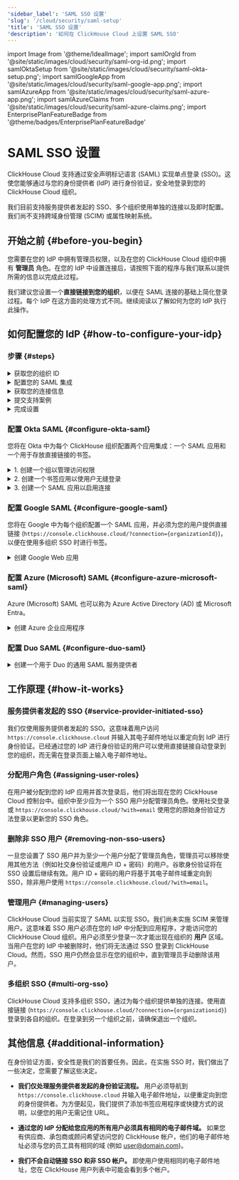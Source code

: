 ```yaml
---
'sidebar_label': 'SAML SSO 设置'
'slug': '/cloud/security/saml-setup'
'title': 'SAML SSO 设置'
'description': '如何在 ClickHouse Cloud 上设置 SAML SSO'
---
```


import Image from '@theme/IdealImage';
import samlOrgId from '@site/static/images/cloud/security/saml-org-id.png';
import samlOktaSetup from '@site/static/images/cloud/security/saml-okta-setup.png';
import samlGoogleApp from '@site/static/images/cloud/security/saml-google-app.png';
import samlAzureApp from '@site/static/images/cloud/security/saml-azure-app.png';
import samlAzureClaims from '@site/static/images/cloud/security/saml-azure-claims.png';
import EnterprisePlanFeatureBadge from '@theme/badges/EnterprisePlanFeatureBadge'

# SAML SSO 设置

<EnterprisePlanFeatureBadge feature="SAML SSO"/>

ClickHouse Cloud 支持通过安全声明标记语言 (SAML) 实现单点登录 (SSO)。这使您能够通过与您的身份提供者 (IdP) 进行身份验证，安全地登录到您的 ClickHouse Cloud 组织。

我们目前支持服务提供者发起的 SSO、多个组织使用单独的连接以及即时配置。我们尚不支持跨域身份管理 (SCIM) 或属性映射系统。

## 开始之前 {#before-you-begin}

您需要在您的 IdP 中拥有管理员权限，以及在您的 ClickHouse Cloud 组织中拥有 **管理员** 角色。在您的 IdP 中设置连接后，请按照下面的程序与我们联系以提供所需的信息以完成此过程。

我们建议您设置一个**直接链接到您的组织**，以便在 SAML 连接的基础上简化登录过程。每个 IdP 在这方面的处理方式不同。继续阅读以了解如何为您的 IdP 执行此操作。

## 如何配置您的 IdP {#how-to-configure-your-idp}

### 步骤 {#steps}

<details>
   <summary> 获取您的组织 ID  </summary>
   
   所有设置都需要您的组织 ID。要获取您的组织 ID：
   
   1. 登录到您的 [ClickHouse Cloud](https://console.clickhouse.cloud) 组织。
   
      <Image img={samlOrgId} size="md" alt="Organization ID" />
      
   3. 在左下角，点击您在 **组织** 下的组织名称。
   
   4. 在弹出菜单中，选择 **组织详情**。
   
   5. 记下您的 **组织 ID**，以供后续使用。
      
</details>

<details> 
   <summary> 配置您的 SAML 集成  </summary>
   
   ClickHouse 使用服务提供者发起的 SAML 连接。这意味着您可以通过 https://console.clickhouse.cloud 或者通过直接链接登录。我们目前不支持身份提供者发起的连接。基本的 SAML 配置包括以下内容：

   - SSO URL 或 ACS URL:  `https://auth.clickhouse.cloud/login/callback?connection={organizationid}` 

   - 受众 URI 或实体 ID: `urn:auth0:ch-production:{organizationid}` 

   - 应用程序用户名: `email`

   - 属性映射: `email = user.email`

   - 访问您组织的直接链接: `https://console.clickhouse.cloud/?connection={organizationid}` 


   有关具体配置步骤，请参阅您特定的身份提供者。
   
</details>

<details>
   <summary> 获取您的连接信息  </summary>

   获取您的身份提供者 SSO URL 和 x.509 证书。请参阅您特定的身份提供者以获取有关如何检索此信息的说明。

</details>


<details>
   <summary> 提交支持案例 </summary>
   
   1. 返回 ClickHouse Cloud 控制台。
      
   2. 在左侧选择 **帮助**，然后选择支持子菜单。
   
   3. 点击 **新案例**。
   
   4. 输入主题 "SAML SSO 设置"。
   
   5. 在描述中，粘贴从上面的说明收集的任何链接，并将证书附加到工单中。
   
   6. 请同时告知我们此连接应允许哪些域（例如 domain.com, domain.ai 等）。
   
   7. 创建一个新案例。
   
   8. 我们将在 ClickHouse Cloud 中完成设置并通知您测试准备就绪。

</details>

<details>
   <summary> 完成设置  </summary>

   1. 在您的身份提供者中分配用户访问权限。 

   2. 通过 https://console.clickhouse.cloud 或您在上面的“配置您的 SAML 集成”中配置的直接链接登录 ClickHouse。用户最初被分配 **成员** 角色，可以登录到组织并更新个人设置。

   3. 从 ClickHouse 组织注销。 

   4. 使用您的原始身份验证方法登录以向您的新 SSO 帐户分配管理员角色。
   - 对于电子邮件 + 密码帐户，请使用 `https://console.clickhouse.cloud/?with=email`。
   - 对于社交登录，请点击相应的按钮 (**继续使用 Google** 或 **继续使用 Microsoft**)

   5. 使用您的原始身份验证方法注销，然后通过 https://console.clickhouse.cloud 或您在上面的“配置您的 SAML 集成”中配置的直接链接重新登录。

   6. 删除任何非 SAML 用户，以强制对组织实施 SAML。往后用户通过您的身份提供者进行分配。
   
</details>

### 配置 Okta SAML {#configure-okta-saml}

您将在 Okta 中为每个 ClickHouse 组织配置两个应用集成：一个 SAML 应用和一个用于存放直接链接的书签。

<details>
   <summary> 1. 创建一个组以管理访问权限 </summary>
   
   1. 以 **管理员** 身份登录到您的 Okta 实例。

   2. 在左侧选择 **组**。

   3. 点击 **添加组**。

   4. 输入组的名称和描述。该组将用于在 SAML 应用和其相关书签应用之间保持用户一致。

   5. 点击 **保存**。

   6. 点击您创建的组的名称。

   7. 点击 **分配人员** 以分配您希望访问此 ClickHouse 组织的用户。

</details>

<details>
   <summary> 2. 创建一个书签应用以使用户无缝登录 </summary>
   
   1. 在左侧选择 **应用程序**，然后选择 **应用程序** 子标题。
   
   2. 点击 **浏览应用目录**。
   
   3. 搜索并选择 **书签应用**。
   
   4. 点击 **添加集成**。
   
   5. 选择应用的标签。
   
   6. 输入 URL 为 `https://console.clickhouse.cloud/?connection={organizationid}`
   
   7. 转到 **分配** 标签，并添加您在上面创建的组。
   
</details>

<details>
   <summary> 3. 创建一个 SAML 应用以启用连接 </summary>
   
   1. 在左侧选择 **应用程序**，然后选择 **应用程序** 子标题。
   
   2. 点击 **创建应用集成**。
   
   3. 选择 SAML 2.0 并点击 下一步。
   
   4. 输入应用的名称，并勾选 **不向用户显示应用图标** 旁的框，然后点击 **下一步**。 
   
   5. 使用以下值填充 SAML 设置屏幕。
   
      | 字段                          | 值 |
      |--------------------------------|-------|
      | 单点登录 URL                  | `https://auth.clickhouse.cloud/login/callback?connection={organizationid}` |
      | 受众 URI (SP 实体 ID)         | `urn:auth0:ch-production:{organizationid}` |
      | 默认 RelayState                | 保持空白       |
      | 名称 ID 格式                  | 未指定       |
      | 应用程序用户名                | 电子邮件             |
      | 更新应用程序用户名的方式      | 创建和更新 |
   
   7. 输入以下属性声明。

      | 姓名    | 名称格式   | 值      |
      |---------|---------------|------------|
      | email   | 基本         | user.email |
   
   9. 点击 **下一步**。
   
   10. 在反馈屏幕上输入所请求的信息，然后点击 **完成**。
   
   11. 转到 **分配** 标签，并添加您在上面创建的组。
   
   12. 在新应用的 **签署** 标签上，点击 **查看 SAML 设置说明** 按钮。 
   
         <Image img={samlOktaSetup} size="md" alt="Okta SAML Setup Instructions" />
   
   13. 收集这三项内容并返回上面的提交支持案例以完成此过程。
     - 身份提供者单点登录 URL
     - 身份提供者签发者
     - X.509 证书
   
</details>


### 配置 Google SAML {#configure-google-saml}

您将在 Google 中为每个组织配置一个 SAML 应用，并必须为您的用户提供直接链接 (`https://console.clickhouse.cloud/?connection={organizationId}`)，以便在使用多组织 SSO 时进行书签。

<details>
   <summary> 创建 Google Web 应用  </summary>
   
   1. 转到您的 Google 管理控制台 (admin.google.com)。

   <Image img={samlGoogleApp} size="md" alt="Google SAML App" />

   2. 点击左侧的 **应用程序**，然后选择 **Web 和移动应用**。
   
   3. 点击顶部菜单中的 **添加应用**，然后选择 **添加自定义 SAML 应用**。
   
   4. 输入应用的名称并点击 **继续**。
   
   5. 收集这两项信息并返回上面的提交支持案例以将信息提交给我们。注意：如果您在复制此数据之前完成设置，请单击应用主屏幕上的 **下载元数据** 以获取 X.509 证书。
     - SSO URL
     - X.509 证书
   
   7. 输入下面的 ACS URL 和实体 ID。
   
      | 字段     | 值 |
      |-----------|-------|
      | ACS URL   | `https://auth.clickhouse.cloud/login/callback?connection={organizationid}` |
      | 实体 ID   | `urn:auth0:ch-production:{organizationid}` |
   
   8. 勾选 **签名响应** 复选框。
   
   9. 选择 **EMAIL** 作为名称 ID 格式，并将名称 ID 保持为 **基本信息 > 主要电子邮件。**
   
   10. 点击 **继续**。
   
   11. 输入以下属性映射：
       
      | 字段             | 值         |
      |-------------------|---------------|
      | 基本信息         | 主要电子邮件 |
      | 应用程序属性      | email         |
       
   13. 点击 **完成**。
   
   14. 要启用该应用，单击 **OFF** 的所有人，将设置更改为 **ON** 的所有人。访问权限也可以通过选择屏幕左侧的选项来限制为小组或组织单位。
       
</details>

### 配置 Azure (Microsoft) SAML {#configure-azure-microsoft-saml}

Azure (Microsoft) SAML 也可以称为 Azure Active Directory (AD) 或 Microsoft Entra。

<details>
   <summary> 创建 Azure 企业应用程序 </summary>
   
   您将为每个组织设置一个应用集成，使用单独的登录 URL。
   
   1. 登录 Microsoft Entra 管理中心。
   
   2. 在左侧导航到 **应用程序 > 企业** 应用程序。
   
   3. 点击顶部菜单中的 **新应用程序**。
   
   4. 点击顶部菜单中的 **创建您自己的应用程序**。
   
   5. 输入名称并选择 **集成您在画廊中找不到的任何其他应用程序 (非画廊)**，然后点击 **创建**。
   
      <Image img={samlAzureApp} size="md" alt="Azure Non-Gallery App" />
   
   6. 点击左侧的 **用户和组**，并分配用户。
   
   7. 点击左侧的 **单点登录**。
   
   8. 点击 **SAML**。
   
   9. 使用以下设置填充基本 SAML 配置屏幕。
   
      | 字段                     | 值 |
      |---------------------------|-------|
      | 标识符 (实体 ID)         | `urn:auth0:ch-production:{organizationid}` |
      | 回复 URL (声明消费者服务 URL) | `https://auth.clickhouse.cloud/login/callback?connection={organizationid}` |
      | 登录 URL                 | `https://console.clickhouse.cloud/?connection={organizationid}` |
      | Relay State               | 空白 |
      | 注销 URL                 | 空白 |
   
   11. 在属性和声明下添加 (A) 或更新 (U) 以下内容：
   
       | 声明名称                           | 格式        | 源属性 |
       |--------------------------------------|---------------|------------------|
       | (U) 唯一用户标识符 (名称 ID)        | 电子邮件地址 | user.mail        |
       | (A) email                            | 基本         | user.mail        |
       | (U) /identity/claims/name            | 省略       | user.mail        |
   
         <Image img={samlAzureClaims} size="md" alt="Attributes and Claims" />
   
   12. 收集这两项内容并返回上面的提交支持案例以完成此过程：
     - 登录 URL
     - 证书 (Base64)

</details>

### 配置 Duo SAML {#configure-duo-saml}

<details>
   <summary> 创建一个用于 Duo 的通用 SAML 服务提供者 </summary>
   
   1. 按照 [Duo 单点登录通用 SAML 服务提供者](https://duo.com/docs/sso-generic) 的说明进行操作。
   
   2. 使用以下桥接属性映射：

      |  桥接属性  |  ClickHouse 属性  | 
      |:-------------------|:-----------------------|
      | 电子邮件地址      | email                  |
   
   3. 使用以下值更新您在 Duo 中的云应用：

      |  字段    |  值                                     |
      |:----------|:-------------------------------------------|
      | 表示 ID | `urn:auth0:ch-production:{organizationid}` |
      | 声明消费者服务 (ACS) URL | `https://auth.clickhouse.cloud/login/callback?connection={organizationid}` |
      | 服务提供者登录 URL |  `https://console.clickhouse.cloud/?connection={organizationid}` |

   4. 收集这两项内容并返回上面的提交支持案例以完成此过程：
      - 单点登录 URL
      - 证书
   
</details>


## 工作原理 {#how-it-works}

### 服务提供者发起的 SSO {#service-provider-initiated-sso}

我们仅使用服务提供者发起的 SSO。这意味着用户访问 `https://console.clickhouse.cloud` 并输入其电子邮件地址以重定向到 IdP 进行身份验证。已经通过您的 IdP 进行身份验证的用户可以使用直接链接自动登录到您的组织，而无需在登录页面上输入电子邮件地址。

### 分配用户角色 {#assigning-user-roles}

在用户被分配到您的 IdP 应用并首次登录后，他们将出现在您的 ClickHouse Cloud 控制台中。组织中至少应为一个 SSO 用户分配管理员角色。使用社交登录或 `https://console.clickhouse.cloud/?with=email` 使用您的原始身份验证方法登录以更新您的 SSO 角色。

### 删除非 SSO 用户 {#removing-non-sso-users}

一旦您设置了 SSO 用户并为至少一个用户分配了管理员角色，管理员可以移除使用其他方法（例如社交身份验证或用户 ID + 密码）的用户。谷歌身份验证将在 SSO 设置后继续有效。用户 ID + 密码的用户将基于其电子邮件域重定向到 SSO，除非用户使用 `https://console.clickhouse.cloud/?with=email`。

### 管理用户 {#managing-users}

ClickHouse Cloud 当前实现了 SAML 以实现 SSO。我们尚未实施 SCIM 来管理用户。这意味着 SSO 用户必须在您的 IdP 中分配到应用程序，才能访问您的 ClickHouse Cloud 组织。用户必须至少登录一次才能出现在组织的 **用户** 区域。当用户在您的 IdP 中被删除时，他们将无法通过 SSO 登录到 ClickHouse Cloud。然而，SSO 用户仍然会显示在您的组织中，直到管理员手动删除该用户。

### 多组织 SSO {#multi-org-sso}

ClickHouse Cloud 支持多组织 SSO，通过为每个组织提供单独的连接。使用直接链接 (`https://console.clickhouse.cloud/?connection={organizationid}`) 登录到各自的组织。在登录到另一个组织之前，请确保退出一个组织。

## 其他信息 {#additional-information}

在身份验证方面，安全性是我们的首要任务。因此，在实施 SSO 时，我们做出了一些决定，您需要了解这些决定。

- **我们仅处理服务提供者发起的身份验证流程。** 用户必须导航到 `https://console.clickhouse.cloud` 并输入电子邮件地址，以便重定向到您的身份提供者。为方便起见，我们提供了添加书签应用程序或快捷方式的说明，以便您的用户无需记住 URL。

- **通过您的 IdP 分配给您应用的所有用户必须具有相同的电子邮件域。** 如果您有供应商、承包商或顾问希望访问您的 ClickHouse 帐户，他们的电子邮件地址必须与您的员工具有相同的域 (例如 user@domain.com)。

- **我们不会自动链接 SSO 和非 SSO 帐户。** 即使用户使用相同的电子邮件地址，您在 ClickHouse 用户列表中可能会看到多个帐户。
